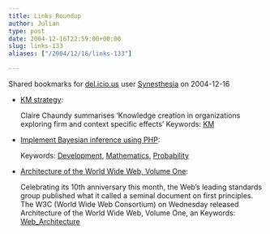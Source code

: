 ```yaml
---
title: Links Roundup
author: Julian
type: post
date: 2004-12-16T22:59:00+00:00
slug: links-133 
aliases: ["/2004/12/16/links-133"]

---
```

Shared bookmarks for [del.icio.us][1] user  [Synesthesia][2] on 2004-12-16

  * [KM strategy][3]:
  
    Claire Chaundy summarises &#8216;Knowledge creation in organizations exploring firm and context specific effects&#8217; Keywords: [KM][4]
  * [Implement Bayesian inference using PHP][5]:
   
    Keywords: [Development][6], [Mathematics][7], [Probability][8]
  * [Architecture of the World Wide Web, Volume One][9]:
  
    Celebrating its 10th anniversary this month, the Web&#8217;s leading standards group published what it called a seminal document on first principles. The W3C (World Wide Web Consortium) on Wednesday released Architecture of the World Wide Web, Volume One, an Keywords: [Web_Architecture][10]

 [1]: https://del.icio.us/
 [2]: https://del.icio.us/synesthesia
 [3]: https://clairechaundy.typepad.com/organised_chaos/2004/12/km_strategy.html "https://clairechaundy.typepad.com/organised_chaos/2004/12/km_strategy.html"
 [4]: https://del.icio.us/synesthesia/KM
 [5]: https://www-106.ibm.com/developerworks/web/library/wa-bayes1/ "https://www-106.ibm.com/developerworks/web/library/wa-bayes1/"
 [6]: https://del.icio.us/synesthesia/Development
 [7]: https://del.icio.us/synesthesia/Mathematics
 [8]: https://del.icio.us/synesthesia/Probability
 [9]: https://www.w3.org/TR/2004/REC-webarch-20041215/ "https://www.w3.org/TR/2004/REC-webarch-20041215/"
 [10]: https://del.icio.us/synesthesia/Web_Architecture